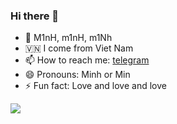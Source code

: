 ### Hi there 👋

<!--
- 🔭 I’m currently working on ...
- 🌱 I’m currently learning ...
- 👯 I’m looking to collaborate on ...
- 🤔 I’m looking for help with ...
- 💬 Ask me about ...
-->

- 🔭 M1nH, m1nH, m1Nh
- 🇻🇳 I come from Viet Nam
- 📫 How to reach me: [telegram]
- 😄 Pronouns: Minh or Min
- ⚡ Fun fact: Love and love and love

<a href="https://github.com/antonkomarev/github-profile-views-counter">
    <img src="https://komarev.com/ghpvc/?username=toniminh161200">
</a>

[telegram]: https://t.me/toni_minh1612
